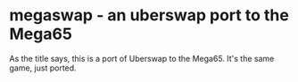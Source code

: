 # megaswap - an uberswap port to the Mega65

As the title says, this is a port of Uberswap to the Mega65. It's the same game, just ported.
